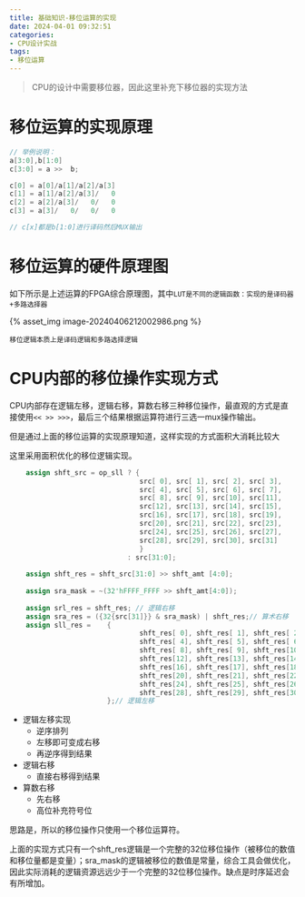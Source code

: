 ```yaml
---
title: 基础知识-移位运算的实现
date: 2024-04-01 09:32:51
categories:
- CPU设计实战
tags:
- 移位运算
---
```


> CPU的设计中需要移位器，因此这里补充下移位器的实现方法

# 移位运算的实现原理



```verilog
// 举例说明：
a[3:0],b[1:0]
c[3:0] = a >>  b;

c[0] = a[0]/a[1]/a[2]/a[3]
c[1] = a[1]/a[2]/a[3]/   0
c[2] = a[2]/a[3]/   0/   0
c[3] = a[3]/   0/   0/   0

// c[x]都是b[1:0]进行译码然后MUX输出
```

# 移位运算的硬件原理图

 如下所示是上述运算的FPGA综合原理图，其中`LUT是不同的逻辑函数：实现的是译码器+多路选择器`



{% asset_img image-20240406212002986.png %}

`移位逻辑本质上是译码逻辑和多路选择逻辑`



# CPU内部的移位操作实现方式

CPU内部存在逻辑左移，逻辑右移，算数右移三种移位操作，最直观的方式是直接使用`<< >> >>>`，最后三个结果根据运算符进行三选一mux操作输出。

但是通过上面的移位运算的实现原理知道，这样实现的方式面积大消耗比较大

这里采用面积优化的移位逻辑实现。

```verilog
    assign shft_src = op_sll ? {
                                src[ 0], src[ 1], src[ 2], src[ 3],
                                src[ 4], src[ 5], src[ 6], src[ 7],
                                src[ 8], src[ 9], src[10], src[11],
                                src[12], src[13], src[14], src[15],
                                src[16], src[17], src[18], src[19],
                                src[20], src[21], src[22], src[23],
                                src[24], src[25], src[26], src[27],
                                src[28], src[29], src[30], src[31]
                                }
                             : src[31:0];
                             
    assign shft_res = shft_src[31:0] >> shft_amt [4:0];
    
    assign sra_mask = ~(32'hFFFF_FFFF >> shft_amt[4:0]);
    
    assign srl_res = shft_res; // 逻辑右移
    assign sra_res = ({32{src[31]}} & sra_mask) | shft_res;// 算术右移
    assign sll_res =    {
                                shft_res[ 0], shft_res[ 1], shft_res[ 2], shft_res[ 3],
                                shft_res[ 4], shft_res[ 5], shft_res[ 6], shft_res[ 7],
                                shft_res[ 8], shft_res[ 9], shft_res[10], shft_res[11],
                                shft_res[12], shft_res[13], shft_res[14], shft_res[15],
                                shft_res[16], shft_res[17], shft_res[18], shft_res[19],
                                shft_res[20], shft_res[21], shft_res[22], shft_res[23],
                                shft_res[24], shft_res[25], shft_res[26], shft_res[27],
                                shft_res[28], shft_res[29], shft_res[30], shft_res[31]
    					};// 逻辑左移

```

- 逻辑左移实现
  - 逆序排列
  - 左移即可变成右移
  - 再逆序得到结果
- 逻辑右移
  - 直接右移得到结果
- 算数右移
  - 先右移
  - 高位补充符号位

思路是，所以的移位操作只使用一个移位运算符。

上面的实现方式只有一个shft_res逻辑是一个完整的32位移位操作（被移位的数值和移位量都是变量）；sra_mask的逻辑被移位的数值是常量，综合工具会做优化，因此实际消耗的逻辑资源远远少于一个完整的32位移位操作。缺点是时序延迟会有所增加。





